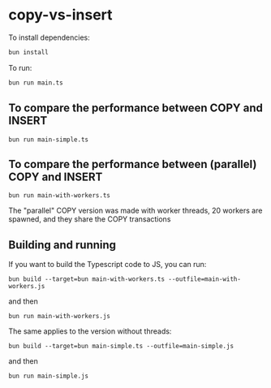 # copy-vs-insert

To install dependencies:

```bash
bun install
```

To run:

```bash
bun run main.ts
```

## To compare the performance between COPY and INSERT

`bun run main-simple.ts`

## To compare the performance between (parallel) COPY and INSERT

`bun run main-with-workers.ts`

The "parallel" COPY version was made with worker threads, 20 workers are spawned, and they share the COPY transactions

## Building and running

If you want to build the Typescript code to JS, you can run:

`bun build --target=bun main-with-workers.ts --outfile=main-with-workers.js`

and then

`bun run main-with-workers.js`

The same applies to the version without threads:

`bun build --target=bun main-simple.ts --outfile=main-simple.js`

and then

`bun run main-simple.js`
